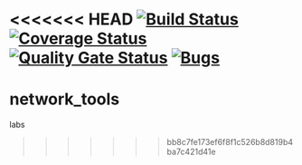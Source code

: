 <<<<<<< HEAD
[![Build Status](https://travis-ci.com/kostsm/test_lab1.svg?branch=master)](https://travis-ci.com/kostsm/test_lab1)
[![Coverage Status](https://coveralls.io/repos/github/kostsm/test_lab1/badge.svg?branch=master)](https://coveralls.io/github/kostsm/test_lab1?branch=master)
[![Quality Gate Status](https://sonarcloud.io/api/project_badges/measure?project=kostsm_test_lab1&metric=alert_status)](https://sonarcloud.io/dashboard?id=kostsm_test_lab1)
[![Bugs](https://sonarcloud.io/api/project_badges/measure?project=kostsm_test_lab1&metric=bugs)](https://sonarcloud.io/dashboard?id=kostsm_test_lab1)
=======
# network_tools
labs
>>>>>>> bb8c7fe173ef6f8f1c526b8d819b4ba7c421d41e

